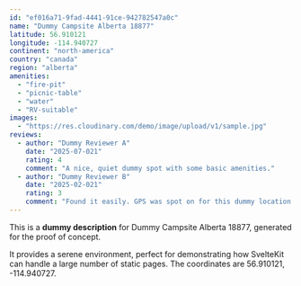 ```yaml
---
id: "ef016a71-9fad-4441-91ce-942782547a0c"
name: "Dummy Campsite Alberta 18877"
latitude: 56.910121
longitude: -114.940727
continent: "north-america"
country: "canada"
region: "alberta"
amenities:
  - "fire-pit"
  - "picnic-table"
  - "water"
  - "RV-suitable"
images:
  - "https://res.cloudinary.com/demo/image/upload/v1/sample.jpg"
reviews:
  - author: "Dummy Reviewer A"
    date: "2025-07-021"
    rating: 4
    comment: "A nice, quiet dummy spot with some basic amenities."
  - author: "Dummy Reviewer B"
    date: "2025-02-021"
    rating: 3
    comment: "Found it easily. GPS was spot on for this dummy location."
---
```


This is a **dummy description** for Dummy Campsite Alberta 18877, generated for the proof of concept.

It provides a serene environment, perfect for demonstrating how SvelteKit can handle a large number of static pages. The coordinates are 56.910121, -114.940727.
